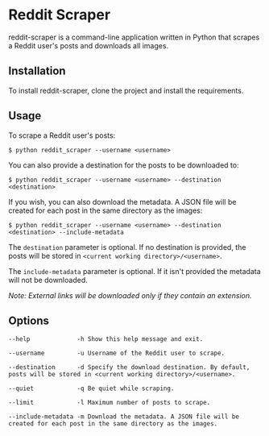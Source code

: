 Reddit Scraper
==============

reddit-scraper is a command-line application written in Python that scrapes a Reddit user's posts and downloads all images.


Installation
------------

To install reddit-scraper, clone the project and install the requirements.



Usage
-----

To scrape a Reddit user's posts:
```
$ python reddit_scraper --username <username>
```

You can also provide a destination for the posts to be downloaded to:
```
$ python reddit_scraper --username <username> --destination <destination>
```

If you wish, you can also download the metadata. A JSON file will be created for each post in the same directory as the images:
```
$ python reddit_scraper --username <username> --destination <destination> --include-metadata
```

The `destination` parameter is optional. If no destination is provided, the posts will be stored in `<current working directory>/<username>`.

The `include-metadata` parameter is optional. If it isn't provided the metadata will not be downloaded.

*Note: External links will be downloaded only if they contain an extension.*



Options
-------

```
--help             -h Show this help message and exit.

--username         -u Username of the Reddit user to scrape.

--destination      -d Specify the download destination. By default, posts will be stored in <current working directory>/<username>.

--quiet            -q Be quiet while scraping.

--limit            -l Maximum number of posts to scrape.

--include-metadata -m Download the metadata. A JSON file will be created for each post in the same directory as the images.
```